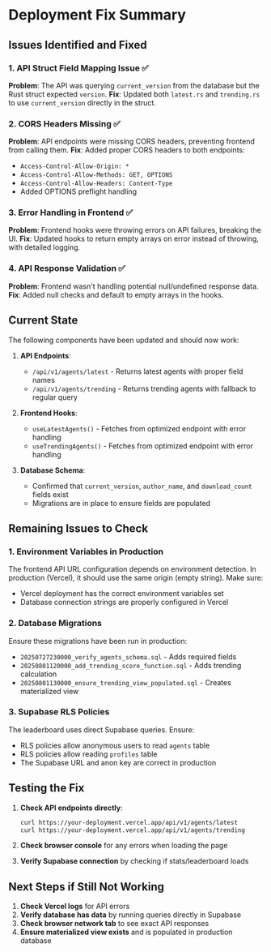 # Deployment Fix Summary

## Issues Identified and Fixed

### 1. API Struct Field Mapping Issue ✅
**Problem**: The API was querying `current_version` from the database but the Rust struct expected `version`.
**Fix**: Updated both `latest.rs` and `trending.rs` to use `current_version` directly in the struct.

### 2. CORS Headers Missing ✅
**Problem**: API endpoints were missing CORS headers, preventing frontend from calling them.
**Fix**: Added proper CORS headers to both endpoints:
- `Access-Control-Allow-Origin: *`
- `Access-Control-Allow-Methods: GET, OPTIONS`
- `Access-Control-Allow-Headers: Content-Type`
- Added OPTIONS preflight handling

### 3. Error Handling in Frontend ✅
**Problem**: Frontend hooks were throwing errors on API failures, breaking the UI.
**Fix**: Updated hooks to return empty arrays on error instead of throwing, with detailed logging.

### 4. API Response Validation ✅
**Problem**: Frontend wasn't handling potential null/undefined response data.
**Fix**: Added null checks and default to empty arrays in the hooks.

## Current State

The following components have been updated and should now work:

1. **API Endpoints**:
   - `/api/v1/agents/latest` - Returns latest agents with proper field names
   - `/api/v1/agents/trending` - Returns trending agents with fallback to regular query

2. **Frontend Hooks**:
   - `useLatestAgents()` - Fetches from optimized endpoint with error handling
   - `useTrendingAgents()` - Fetches from optimized endpoint with error handling

3. **Database Schema**:
   - Confirmed that `current_version`, `author_name`, and `download_count` fields exist
   - Migrations are in place to ensure fields are populated

## Remaining Issues to Check

### 1. Environment Variables in Production
The frontend API URL configuration depends on environment detection. In production (Vercel), it should use the same origin (empty string). Make sure:
- Vercel deployment has the correct environment variables set
- Database connection strings are properly configured in Vercel

### 2. Database Migrations
Ensure these migrations have been run in production:
- `20250727230000_verify_agents_schema.sql` - Adds required fields
- `20250801120000_add_trending_score_function.sql` - Adds trending calculation
- `20250801130000_ensure_trending_view_populated.sql` - Creates materialized view

### 3. Supabase RLS Policies
The leaderboard uses direct Supabase queries. Ensure:
- RLS policies allow anonymous users to read `agents` table
- RLS policies allow reading `profiles` table
- The Supabase URL and anon key are correct in production

## Testing the Fix

1. **Check API endpoints directly**:
   ```bash
   curl https://your-deployment.vercel.app/api/v1/agents/latest
   curl https://your-deployment.vercel.app/api/v1/agents/trending
   ```

2. **Check browser console** for any errors when loading the page

3. **Verify Supabase connection** by checking if stats/leaderboard loads

## Next Steps if Still Not Working

1. **Check Vercel logs** for API errors
2. **Verify database has data** by running queries directly in Supabase
3. **Check browser network tab** to see exact API responses
4. **Ensure materialized view exists** and is populated in production database